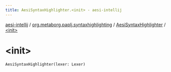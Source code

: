```yaml
---
title: AesiSyntaxHighlighter.<init> - aesi-intellij
---
```


[aesi-intellij](../../index.html) / [org.metaborg.paplj.syntaxhighlighting](../index.html) / [AesiSyntaxHighlighter](index.html) / [&lt;init&gt;](.)

# &lt;init&gt;

`AesiSyntaxHighlighter(lexer: Lexer)`